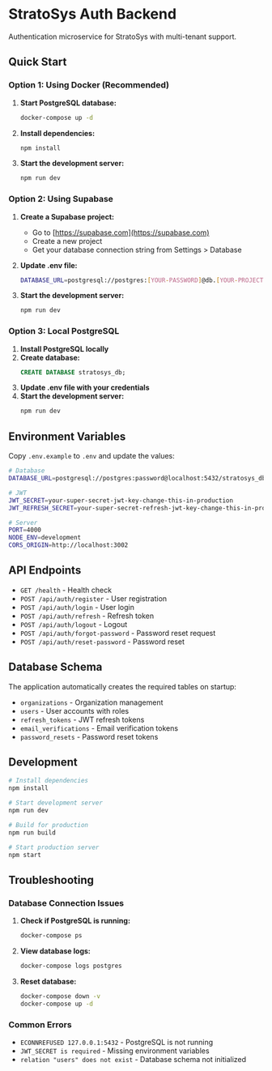 # StratoSys Auth Backend

Authentication microservice for StratoSys with multi-tenant support.

## Quick Start

### Option 1: Using Docker (Recommended)

1. **Start PostgreSQL database:**
   ```bash
   docker-compose up -d
   ```

2. **Install dependencies:**
   ```bash
   npm install
   ```

3. **Start the development server:**
   ```bash
   npm run dev
   ```

### Option 2: Using Supabase

1. **Create a Supabase project:**
   - Go to [https://supabase.com](https://supabase.com)
   - Create a new project
   - Get your database connection string from Settings > Database

2. **Update .env file:**
   ```bash
   DATABASE_URL=postgresql://postgres:[YOUR-PASSWORD]@db.[YOUR-PROJECT-REF].supabase.co:5432/postgres
   ```

3. **Start the development server:**
   ```bash
   npm run dev
   ```

### Option 3: Local PostgreSQL

1. **Install PostgreSQL locally**
2. **Create database:**
   ```sql
   CREATE DATABASE stratosys_db;
   ```
3. **Update .env file with your credentials**
4. **Start the development server:**
   ```bash
   npm run dev
   ```

## Environment Variables

Copy `.env.example` to `.env` and update the values:

```bash
# Database
DATABASE_URL=postgresql://postgres:password@localhost:5432/stratosys_db

# JWT
JWT_SECRET=your-super-secret-jwt-key-change-this-in-production
JWT_REFRESH_SECRET=your-super-secret-refresh-jwt-key-change-this-in-production

# Server
PORT=4000
NODE_ENV=development
CORS_ORIGIN=http://localhost:3002
```

## API Endpoints

- `GET /health` - Health check
- `POST /api/auth/register` - User registration
- `POST /api/auth/login` - User login
- `POST /api/auth/refresh` - Refresh token
- `POST /api/auth/logout` - Logout
- `POST /api/auth/forgot-password` - Password reset request
- `POST /api/auth/reset-password` - Password reset

## Database Schema

The application automatically creates the required tables on startup:
- `organizations` - Organization management
- `users` - User accounts with roles
- `refresh_tokens` - JWT refresh tokens
- `email_verifications` - Email verification tokens
- `password_resets` - Password reset tokens

## Development

```bash
# Install dependencies
npm install

# Start development server
npm run dev

# Build for production
npm run build

# Start production server
npm start
```

## Troubleshooting

### Database Connection Issues

1. **Check if PostgreSQL is running:**
   ```bash
   docker-compose ps
   ```

2. **View database logs:**
   ```bash
   docker-compose logs postgres
   ```

3. **Reset database:**
   ```bash
   docker-compose down -v
   docker-compose up -d
   ```

### Common Errors

- `ECONNREFUSED 127.0.0.1:5432` - PostgreSQL is not running
- `JWT_SECRET is required` - Missing environment variables
- `relation "users" does not exist` - Database schema not initialized
